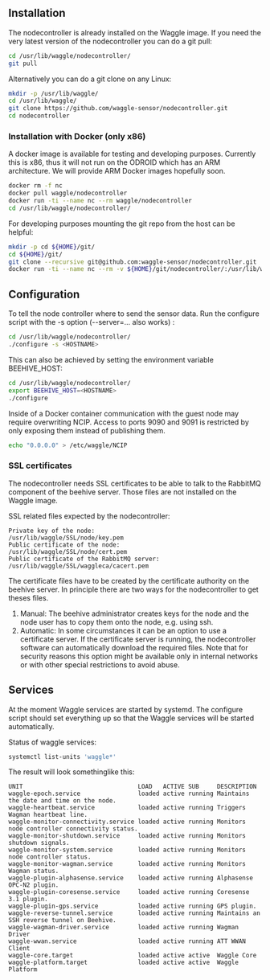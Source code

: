 

## Installation

The nodecontroller is already installed on the Waggle image. If you need the very latest version of the nodecontroller you can do a git pull:

```bash
cd /usr/lib/waggle/nodecontroller/
git pull
```

Alternatively you can do a git clone on any Linux:

```bash
mkdir -p /usr/lib/waggle/
cd /usr/lib/waggle/
git clone https://github.com/waggle-sensor/nodecontroller.git
cd nodecontroller
```

### Installation with Docker (only x86)

A docker image is available for testing and developing purposes. Currently this is x86, thus it will not run on the ODROID which has an ARM architecture. We will provide ARM Docker images hopefully soon.

```bash
docker rm -f nc
docker pull waggle/nodecontroller
docker run -ti --name nc --rm waggle/nodecontroller
cd /usr/lib/waggle/nodecontroller/
```

For developing purposes mounting the git repo from the host can be helpful:
```bash
mkdir -p cd ${HOME}/git/
cd ${HOME}/git/
git clone --recursive git@github.com:waggle-sensor/nodecontroller.git
docker run -ti --name nc --rm -v ${HOME}/git/nodecontroller/:/usr/lib/waggle/nodecontroller  waggle/nodecontroller
```

## Configuration

To tell the node controller where to send the sensor data. Run the configure script with the -s option (--server=... also works) :

```bash
cd /usr/lib/waggle/nodecontroller/
./configure -s <HOSTNAME>
```

This can also be achieved by setting the environment variable BEEHIVE_HOST:

```bash
cd /usr/lib/waggle/nodecontroller/
export BEEHIVE_HOST=<HOSTNAME>
./configure
```

Inside of a Docker container communication with the guest node may require overwriting NCIP. Access to ports 9090 and 9091 is restricted by only exposing them instead of publishing them. 
```bash
echo "0.0.0.0" > /etc/waggle/NCIP
```

### SSL certificates

The nodecontroller needs SSL certificates to be able to talk to the RabbitMQ component of the beehive server. Those files are not installed on the Waggle image.

SSL related files expected by the nodecontroller:
```text
Private key of the node:                   /usr/lib/waggle/SSL/node/key.pem
Public certificate of the node:            /usr/lib/waggle/SSL/node/cert.pem
Public certificate of the RabbitMQ server: /usr/lib/waggle/SSL/waggleca/cacert.pem
```

The certificate files have to be created by the certificate authority on the beehive server. In principle there are two ways for the nodecontroller to get theses files. 

1. Manual: The beehive administrator creates keys for the node and the node user has to copy them onto the node, e.g. using ssh.
2. Automatic: In some circumstances it can be an option to use a certificate server. If the certificate server is running, the nodecontroller software can automatically download the required files. Note that for security reasons this option might be available only in internal networks or with other special restrictions to avoid abuse. 



## Services

At the moment Waggle services are started by systemd. The configure script should set everything up so that the Waggle services will be started automatically.

Status of waggle services:
```bash
systemctl list-units 'waggle*'
```

The result will look somethinglike this:
```text
UNIT                                LOAD   ACTIVE SUB     DESCRIPTION
waggle-epoch.service                loaded active running Maintains the date and time on the node.
waggle-heartbeat.service            loaded active running Triggers Wagman heartbeat line.
waggle-monitor-connectivity.service loaded active running Monitors node controller connectivity status.
waggle-monitor-shutdown.service     loaded active running Monitors shutdown signals.
waggle-monitor-system.service       loaded active running Monitors node controller status.
waggle-monitor-wagman.service       loaded active running Monitors Wagman status.
waggle-plugin-alphasense.service    loaded active running Alphasense OPC-N2 plugin.
waggle-plugin-coresense.service     loaded active running Coresense 3.1 plugin.
waggle-plugin-gps.service           loaded active running GPS plugin.
waggle-reverse-tunnel.service       loaded active running Maintains an SSH reverse tunnel on Beehive.
waggle-wagman-driver.service        loaded active running Wagman Driver
waggle-wwan.service                 loaded active running ATT WWAN Client
waggle-core.target                  loaded active active  Waggle Core
waggle-platform.target              loaded active active  Waggle Platform
```
